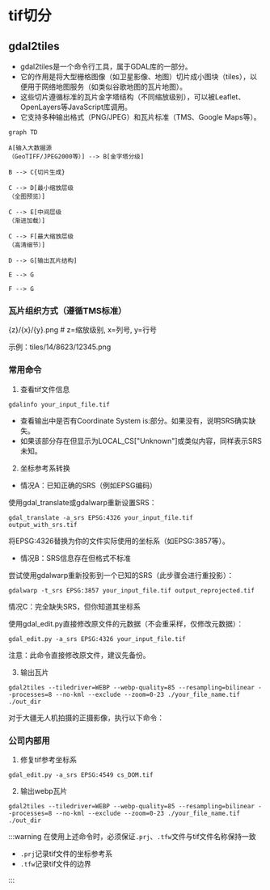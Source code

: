 # tif切分

## gdal2tiles

- gdal2tiles是一个命令行工具，属于GDAL库的一部分。
- 它的作用是将大型栅格图像（如卫星影像、地图）切片成小图块（tiles），以便用于网络地图服务（如类似谷歌地图的瓦片地图）。
- 这些切片遵循标准的瓦片金字塔结构（不同缩放级别），可以被Leaflet、OpenLayers等JavaScript库调用。
- 它支持多种输出格式（PNG/JPEG）和瓦片标准（TMS、Google Maps等）。

```mermaid
graph TD

A[输入大数据源
（GeoTIFF/JPEG2000等）] --> B[金字塔分级]

B --> C{切片生成}

C --> D[最小缩放层级
（全图预览）]

C --> E[中间层级
（渐进加载）]

C --> F[最大缩放层级
（高清细节）]

D --> G[输出瓦片结构]

E --> G

F --> G
```

### 瓦片组织方式（遵循TMS标准）

{z}/{x}/{y}.png # z=缩放级别, x=列号, y=行号

示例：tiles/14/8623/12345.png

### 常用命令

1. 查看tif文件信息

```shell
gdalinfo your_input_file.tif
```

- 查看输出中是否有Coordinate System is:部分。如果没有，说明SRS确实缺失。
- 如果该部分存在但显示为LOCAL_CS["Unknown"]或类似内容，同样表示SRS未知。

2. 坐标参考系转换

- 情况A：已知正确的SRS（例如EPSG编码）

使用gdal_translate或gdalwarp重新设置SRS：

```shell
gdal_translate -a_srs EPSG:4326 your_input_file.tif output_with_srs.tif
```

将EPSG:4326替换为你的文件实际使用的坐标系（如EPSG:3857等）。

- 情况B：SRS信息存在但格式不标准

尝试使用gdalwarp重新投影到一个已知的SRS（此步骤会进行重投影）：

```shell
gdalwarp -t_srs EPSG:3857 your_input_file.tif output_reprojected.tif
```

情况C：完全缺失SRS，但你知道其坐标系

使用gdal_edit.py直接修改原文件的元数据（不会重采样，仅修改元数据）：

```shell
gdal_edit.py -a_srs EPSG:4326 your_input_file.tif
```

注意：此命令直接修改原文件，建议先备份。

3. 输出瓦片

```shell
gdal2tiles --tiledriver=WEBP --webp-quality=85 --resampling=bilinear --processes=8 --no-kml --exclude --zoom=0-23 ./your_file_name.tif ./out_dir
```

对于大疆无人机拍摄的正摄影像，执行以下命令：

### 公司内部用

1. 修复tif参考坐标系

```shell
gdal_edit.py -a_srs EPSG:4549 cs_DOM.tif
```

2. 输出webp瓦片

```shell
gdal2tiles --tiledriver=WEBP --webp-quality=85 --resampling=bilinear --processes=8 --no-kml --exclude --zoom=0-23 ./your_file_name.tif ./out_dir
```

:::warning
在使用上述命令时，必须保证`.prj`、`.tfw`文件与tif文件名称保持一致

- `.prj`记录tif文件的坐标参考系
- `.tfw`记录tif文件的边界

:::
